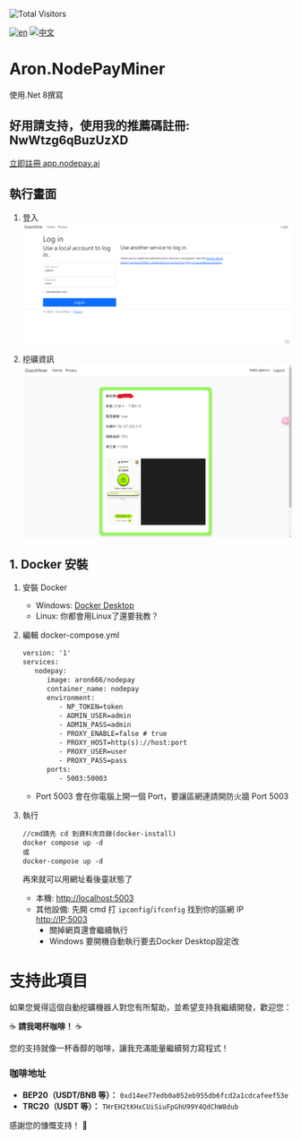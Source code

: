 ![Total Visitors](https://komarev.com/ghpvc/?username=aron-666NodePayMiner&color=green)

[![en](https://img.shields.io/badge/lang-en-red.svg)](https://github.com/aron-666/Aron.NodePayMiner/blob/master/Readme.en.md)
[![中文](https://img.shields.io/badge/lang-中文-blue.svg)](https://github.com/aron-666/Aron.NodePayMiner)

# Aron.NodePayMiner 
使用.Net 8撰寫


## 好用請支持，使用我的推薦碼註冊: NwWtzg6qBuzUzXD
[立即註冊 app.nodepay.ai](https://app.nodepay.ai/register?ref=NwWtzg6qBuzUzXD)


## 執行畫面
1. 登入
![image](https://github.com/aron-666/Aron.NodePayMiner/blob/master/%E6%88%AA%E5%9C%96/%E5%BE%8C%E8%87%BA%E7%99%BB%E5%85%A5%E7%95%AB%E9%9D%A2.png?raw=true)

2. 挖礦資訊
![image](https://github.com/aron-666/Aron.NodePayMiner/blob/master/%E6%88%AA%E5%9C%96/%E6%8C%96%E7%A4%A6%E7%95%AB%E9%9D%A2.png?raw=true)

## 1. Docker 安裝
1. 安裝 Docker
   - Windows: [Docker Desktop](https://www.docker.com/products/docker-desktop/)
   - Linux: 你都會用Linux了還要我教？


2. 編輯 docker-compose.yml 
   ```
   version: '1'
   services:
      nodepay:
         image: aron666/nodepay
         container_name: nodepay
         environment:
            - NP_TOKEN=token
            - ADMIN_USER=admin
            - ADMIN_PASS=admin
            - PROXY_ENABLE=false # true
            - PROXY_HOST=http(s)://host:port
            - PROXY_USER=user
            - PROXY_PASS=pass
         ports:
            - 5003:50003
   ```

   - Port 5003 會在你電腦上開一個 Port，要讓區網連請開防火牆 Port 5003

3. 執行
   ```
   //cmd請先 cd 到資料夾目錄(docker-install)
   docker compose up -d
   或
   docker-compose up -d
   ```
   再來就可以用網址看後臺狀態了

   - 本機: [http://localhost:5003](http://localhost:5003)
   - 其他設備: 先開 cmd 打 `ipconfig`/`ifconfig` 找到你的區網 IP [http://IP:5003](http://IP:5003)
     - 關掉網頁還會繼續執行
     - Windows 要開機自動執行要去Docker Desktop設定改



# 支持此項目

如果您覺得這個自動挖礦機器人對您有所幫助，並希望支持我繼續開發，歡迎您：

☕ **請我喝杯咖啡！** ☕

您的支持就像一杯香醇的咖啡，讓我充滿能量繼續努力寫程式！

### 咖啡地址
- **BEP20（USDT/BNB 等）：** `0xd14ee77edb0a052eb955db6fcd2a1cdcafeef53e`
- **TRC20（USDT 等）：** `THrEH2tKHxCUiSiuFpGhU99Y4QdChW8dub`

感謝您的慷慨支持！ 🙌
